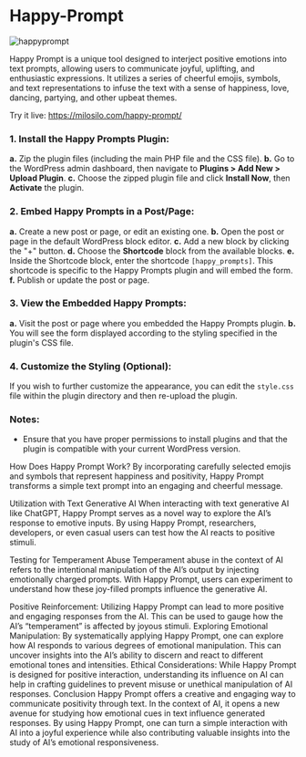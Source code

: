 # Happy-Prompt

![happyprompt](https://i.redd.it/i25x2c4240mb1.png)

Happy Prompt is a unique tool designed to interject positive emotions into text prompts, allowing users to communicate joyful, uplifting, and enthusiastic expressions. It utilizes a series of cheerful emojis, symbols, and text representations to infuse the text with a sense of happiness, love, dancing, partying, and other upbeat themes.

Try it live: https://milosilo.com/happy-prompt/

### 1. Install the Happy Prompts Plugin:
**a.** Zip the plugin files (including the main PHP file and the CSS file).
**b.** Go to the WordPress admin dashboard, then navigate to **Plugins > Add New > Upload Plugin**.
**c.** Choose the zipped plugin file and click **Install Now**, then **Activate** the plugin.

### 2. Embed Happy Prompts in a Post/Page:
**a.** Create a new post or page, or edit an existing one.
**b.** Open the post or page in the default WordPress block editor.
**c.** Add a new block by clicking the "+" button.
**d.** Choose the **Shortcode** block from the available blocks.
**e.** Inside the Shortcode block, enter the shortcode `[happy_prompts]`. This shortcode is specific to the Happy Prompts plugin and will embed the form.
**f.** Publish or update the post or page.

### 3. View the Embedded Happy Prompts:
**a.** Visit the post or page where you embedded the Happy Prompts plugin.
**b.** You will see the form displayed according to the styling specified in the plugin's CSS file.

### 4. Customize the Styling (Optional):
If you wish to further customize the appearance, you can edit the `style.css` file within the plugin directory and then re-upload the plugin.

### Notes:
- Ensure that you have proper permissions to install plugins and that the plugin is compatible with your current WordPress version.
  
How Does Happy Prompt Work?
By incorporating carefully selected emojis and symbols that represent happiness and positivity, Happy Prompt transforms a simple text prompt into an engaging and cheerful message.

Utilization with Text Generative AI
When interacting with text generative AI like ChatGPT, Happy Prompt serves as a novel way to explore the AI’s response to emotive inputs. By using Happy Prompt, researchers, developers, or even casual users can test how the AI reacts to positive stimuli.

Testing for Temperament Abuse
Temperament abuse in the context of AI refers to the intentional manipulation of the AI’s output by injecting emotionally charged prompts. With Happy Prompt, users can experiment to understand how these joy-filled prompts influence the generative AI.

Positive Reinforcement: Utilizing Happy Prompt can lead to more positive and engaging responses from the AI. This can be used to gauge how the AI’s “temperament” is affected by joyous stimuli.
Exploring Emotional Manipulation: By systematically applying Happy Prompt, one can explore how AI responds to various degrees of emotional manipulation. This can uncover insights into the AI’s ability to discern and react to different emotional tones and intensities.
Ethical Considerations: While Happy Prompt is designed for positive interaction, understanding its influence on AI can help in crafting guidelines to prevent misuse or unethical manipulation of AI responses.
Conclusion
Happy Prompt offers a creative and engaging way to communicate positivity through text. In the context of AI, it opens a new avenue for studying how emotional cues in text influence generated responses. By using Happy Prompt, one can turn a simple interaction with AI into a joyful experience while also contributing valuable insights into the study of AI’s emotional responsiveness.
